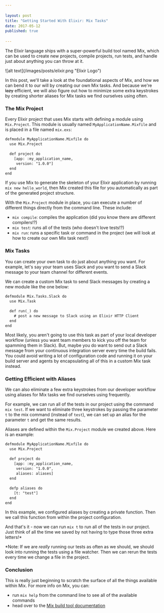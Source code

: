 ```yaml
---

layout: post
title: "Getting Started With Elixir: Mix Tasks"
date: 2017-05-12
published: true

---
```


The Elixir language ships with a super-powerful build tool named Mix, which can be used to create new projects, compile projects, run tests, and handle just about anything you can throw at it.

<span class="image right">
  ![alt text](/images/posts/elixir.png "Elixir Logo")
</span>

In this post, we'll take a look at the foundational aspects of Mix, and how we can bend it to our will by creating our own Mix tasks. And because we're ~~lazy~~ efficient, we will also figure out how to minimize some extra keystrokes by creating shorter aliases for Mix tasks we find ourselves using often.

### The Mix Project
Every Elixir project that uses Mix starts with defining a module using `Mix.Project`. This module is usually named `MyApplicationName.Mixfile` and is placed in a file named `mix.exs`:

```
defmodule MyApplicationName.Mixfile do
  use Mix.Project

  def project do
    [app: :my_application_name,
     version: "1.0.0"]
  end
end
```

If you use Mix to generate the skeleton of your Elixir application by running `mix new hello_world`, then Mix created this file for you automatically as part of the generated project structure.

With the `Mix.Project` module in place, you can execute a number of different things directly from the command line. These include:
* `mix compile`: compiles the application (did you know there are different compilers!?)
* `mix test`: runs all of the tests (who doesn't love tests!?)
* `mix run`: runs a specific task or command in the project (we will look at how to create our own Mix task next!)

### Mix Tasks
You can create your own task to do just about anything you want. For example, let's say your team uses Slack and you want to send a Slack message to your team channel for different events.

We can create a custom Mix task to send Slack messages by creating a new module like the one below:

```
defmodule Mix.Tasks.Slack do
  use Mix.Task

  def run(_) do
    # post a new message to Slack using an Elixir HTTP Client
  end
end
```

Most likely, you aren't going to use this task as part of your local developer workflow (unless you want team members to kick you off the team for spamming them in Slack). But, maybe you do want to send out a Slack message from your continuous integration server every time the build fails. You could avoid writing a lot of configuration code and running it on your build server and agents by encapsulating all of this in a custom Mix task instead.

### Getting Efficient with Aliases
We can also eliminate a few extra keystrokes from our developer workflow using aliases for Mix tasks we find ourselves using frequently.

For example, we can run all of the tests in our project using the command `mix test`. If we want to eliminate three keystrokes by passing the parameter `t` to the mix command (instead of `test`), we can set up an alias for the parameter `t` and get the same results.

Aliases are defined within the `Mix.Project` module we created above. Here is an example:

```
defmodule MyApplicationName.Mixfile do
  use Mix.Project

  def project do
    [app: :my_application_name,
     version: "1.0.0",
     aliases: aliases]
  end

  defp aliases do
    [t: "test"]
  end
end
```

In this example, we configured aliases by creating a private function. Then we call this function from within the project configuration.

And that's it - now we can run `mix t` to run all of the tests in our project. Just think of all the time we saved by not having to type those three extra letters!*

*Note: If we are *really* running our tests as often as we should, we should look into running the tests using a file watcher. Then we can rerun the tests every time we change a file in the project.

### Conclusion
This is really just beginning to scratch the surface of all the things available within Mix. For more info on Mix, you can:
* run `mix help` from the command line to see all of the available commands
* head over to the [Mix build tool documentation](https://hexdocs.pm/mix/Mix.html)
